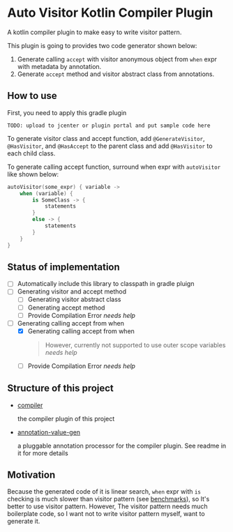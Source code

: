 Auto Visitor Kotlin Compiler Plugin
====

A kotlin compiler plugin to make easy to write visitor pattern.

This plugin is going to provides two code generator shown below:

1. Generate calling `accept` with visitor anonymous object from `when` expr 
   with metadata by annotation.
1. Generate `accept` method and visitor abstract class from annotations.

## How to use

First, you need to apply this gradle plugin

    TODO: upload to jcenter or plugin portal and put sample code here

To generate visitor class and accept function, 
add `@GenerateVisitor`, `@HasVisitor`, and `@HasAccept` to the parent class and
add `@HasVisitor` to each child class.

To generate calling accept function, surround when expr with `autoVisitor` like shown below:

```kotlin
autoVisitor(some_expr) { variable ->
    when (variable) {
        is SomeClass -> {
            statements
        }
        else -> {
            statements
        }
    }
}
```

## Status of implementation

- [ ] Automatically include this library to classpath in gradle pluign
- [ ] Generating visitor and accept method
    - [ ] Generating visitor abstract class
    - [ ] Generating accept method
    - [ ] Provide Compilation Error *needs help*
- [ ] Generating calling accept from when
    - [x] Generating calling accept from when
      > However, currently not supported to use outer scope variables *needs help*
    - [ ] Provide Compilation Error *needs help*
    
## Structure of this project

- [compiler](./compiler)

  the compiler plugin of this project
- [annotation-value-gen](./annotation-value-gen)

  a pluggable annotation processor for the compiler plugin. 
  See readme in it for more details

## Motivation

Because the generated code of it is linear search, 
`when` expr with `is` checking is much slower than visitor pattern
(see [benchmarks](./benchmarks)), so It's better to use visitor pattern. 
However, The visitor pattern needs much boilerplate code, 
so I want not to write visitor pattern myself, want to generate it.


